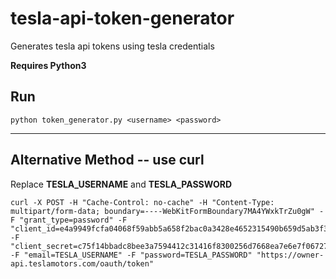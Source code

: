 # tesla-api-token-generator
Generates tesla api tokens using tesla credentials

**Requires Python3**

## Run

```python token_generator.py <username> <password>```



----

## Alternative Method -- use curl

Replace **TESLA_USERNAME** and **TESLA_PASSWORD**

```
curl -X POST -H "Cache-Control: no-cache" -H "Content-Type: multipart/form-data; boundary=----WebKitFormBoundary7MA4YWxkTrZu0gW" -F "grant_type=password" -F "client_id=e4a9949fcfa04068f59abb5a658f2bac0a3428e4652315490b659d5ab3f35a9e" -F "client_secret=c75f14bbadc8bee3a7594412c31416f8300256d7668ea7e6e7f06727bfb9d220" -F "email=TESLA_USERNAME" -F "password=TESLA_PASSWORD" "https://owner-api.teslamotors.com/oauth/token"
```
